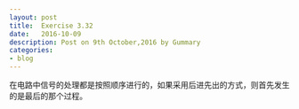 ```yaml
---
layout: post
title:  Exercise 3.32
date:   2016-10-09
description: Post on 9th October,2016 by Gummary
categories:
- blog
---
```


在电路中信号的处理都是按照顺序进行的，如果采用后进先出的方式，则首先发生的是最后的那个过程。